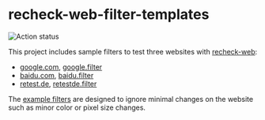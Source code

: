 recheck-web-filter-templates
===================

![Action status](https://github.com/retest/recheck-web-filter-templates/workflows/main/badge.svg)

This project includes sample filters to test three websites with [recheck-web](https://github.com/retest/recheck-web):

- [google.com](https://www.google.com), [google.filter](.retest/filter/google.filter)
- [baidu.com](https://www.baidu.com), [baidu.filter](.retest/filter/baidu.filter)
- [retest.de](https://www.retest.de), [retestde.filter](.retest/filter/retestde.filter)

The [example filters](.retest/filter) are designed to ignore minimal changes on the website such as minor color or pixel size changes.
